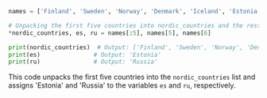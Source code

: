
```python
names = ['Finland', 'Sweden', 'Norway', 'Denmark', 'Iceland', 'Estonia', 'Russia']

# Unpacking the first five countries into nordic_countries and the rest into es and ru
*nordic_countries, es, ru = names[:5], names[5], names[6]

print(nordic_countries)  # Output: ['Finland', 'Sweden', 'Norway', 'Denmark', 'Iceland']
print(es)               # Output: 'Estonia'
print(ru)               # Output: 'Russia'
```

This code unpacks the first five countries into the `nordic_countries` list and assigns 'Estonia' and 'Russia' to the variables `es` and `ru`, respectively.
